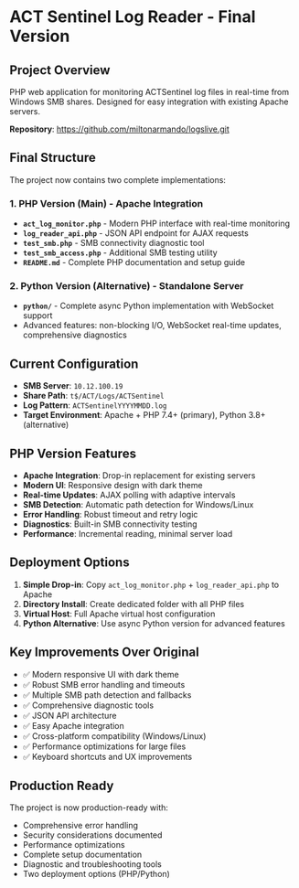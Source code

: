 # ACT Sentinel Log Reader - Final Version

## Project Overview
PHP web application for monitoring ACTSentinel log files in real-time from Windows SMB shares. Designed for easy integration with existing Apache servers.

**Repository**: https://github.com/miltonarmando/logslive.git

## Final Structure
The project now contains two complete implementations:

### 1. PHP Version (Main) - Apache Integration
- **`act_log_monitor.php`** - Modern PHP interface with real-time monitoring
- **`log_reader_api.php`** - JSON API endpoint for AJAX requests
- **`test_smb.php`** - SMB connectivity diagnostic tool
- **`test_smb_access.php`** - Additional SMB testing utility
- **`README.md`** - Complete PHP documentation and setup guide

### 2. Python Version (Alternative) - Standalone Server
- **`python/`** - Complete async Python implementation with WebSocket support
- Advanced features: non-blocking I/O, WebSocket real-time updates, comprehensive diagnostics

## Current Configuration
- **SMB Server**: `10.12.100.19`
- **Share Path**: `t$/ACT/Logs/ACTSentinel`
- **Log Pattern**: `ACTSentinelYYYYMMDD.log`
- **Target Environment**: Apache + PHP 7.4+ (primary), Python 3.8+ (alternative)

## PHP Version Features
- **Apache Integration**: Drop-in replacement for existing servers
- **Modern UI**: Responsive design with dark theme
- **Real-time Updates**: AJAX polling with adaptive intervals
- **SMB Detection**: Automatic path detection for Windows/Linux
- **Error Handling**: Robust timeout and retry logic
- **Diagnostics**: Built-in SMB connectivity testing
- **Performance**: Incremental reading, minimal server load

## Deployment Options
1. **Simple Drop-in**: Copy `act_log_monitor.php` + `log_reader_api.php` to Apache
2. **Directory Install**: Create dedicated folder with all PHP files
3. **Virtual Host**: Full Apache virtual host configuration
4. **Python Alternative**: Use async Python version for advanced features

## Key Improvements Over Original
- ✅ Modern responsive UI with dark theme
- ✅ Robust SMB error handling and timeouts
- ✅ Multiple SMB path detection and fallbacks
- ✅ Comprehensive diagnostic tools
- ✅ JSON API architecture
- ✅ Easy Apache integration
- ✅ Cross-platform compatibility (Windows/Linux)
- ✅ Performance optimizations for large files
- ✅ Keyboard shortcuts and UX improvements

## Production Ready
The project is now production-ready with:
- Comprehensive error handling
- Security considerations documented
- Performance optimizations
- Complete setup documentation
- Diagnostic and troubleshooting tools
- Two deployment options (PHP/Python)